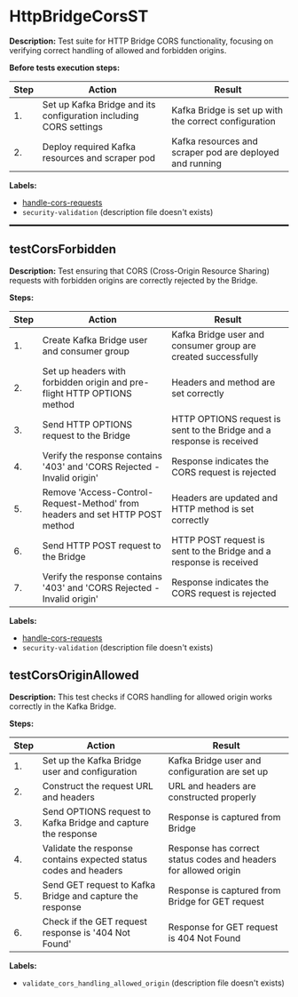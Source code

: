 # HttpBridgeCorsST

**Description:** Test suite for HTTP Bridge CORS functionality, focusing on verifying correct handling of allowed and forbidden origins.

**Before tests execution steps:**

| Step | Action | Result |
| - | - | - |
| 1. | Set up Kafka Bridge and its configuration including CORS settings | Kafka Bridge is set up with the correct configuration |
| 2. | Deploy required Kafka resources and scraper pod | Kafka resources and scraper pod are deployed and running |

**Labels:**

* [handle-cors-requests](labels/handle-cors-requests.md)
* `security-validation` (description file doesn't exists)

<hr style="border:1px solid">

## testCorsForbidden

**Description:** Test ensuring that CORS (Cross-Origin Resource Sharing) requests with forbidden origins are correctly rejected by the Bridge.

**Steps:**

| Step | Action | Result |
| - | - | - |
| 1. | Create Kafka Bridge user and consumer group | Kafka Bridge user and consumer group are created successfully |
| 2. | Set up headers with forbidden origin and pre-flight HTTP OPTIONS method | Headers and method are set correctly |
| 3. | Send HTTP OPTIONS request to the Bridge | HTTP OPTIONS request is sent to the Bridge and a response is received |
| 4. | Verify the response contains '403' and 'CORS Rejected - Invalid origin' | Response indicates the CORS request is rejected |
| 5. | Remove 'Access-Control-Request-Method' from headers and set HTTP POST method | Headers are updated and HTTP method is set correctly |
| 6. | Send HTTP POST request to the Bridge | HTTP POST request is sent to the Bridge and a response is received |
| 7. | Verify the response contains '403' and 'CORS Rejected - Invalid origin' | Response indicates the CORS request is rejected |

**Labels:**

* [handle-cors-requests](labels/handle-cors-requests.md)
* `security-validation` (description file doesn't exists)


## testCorsOriginAllowed

**Description:** This test checks if CORS handling for allowed origin works correctly in the Kafka Bridge.

**Steps:**

| Step | Action | Result |
| - | - | - |
| 1. | Set up the Kafka Bridge user and configuration | Kafka Bridge user and configuration are set up |
| 2. | Construct the request URL and headers | URL and headers are constructed properly |
| 3. | Send OPTIONS request to Kafka Bridge and capture the response | Response is captured from Bridge |
| 4. | Validate the response contains expected status codes and headers | Response has correct status codes and headers for allowed origin |
| 5. | Send GET request to Kafka Bridge and capture the response | Response is captured from Bridge for GET request |
| 6. | Check if the GET request response is '404 Not Found' | Response for GET request is 404 Not Found |

**Labels:**

* `validate_cors_handling_allowed_origin` (description file doesn't exists)

